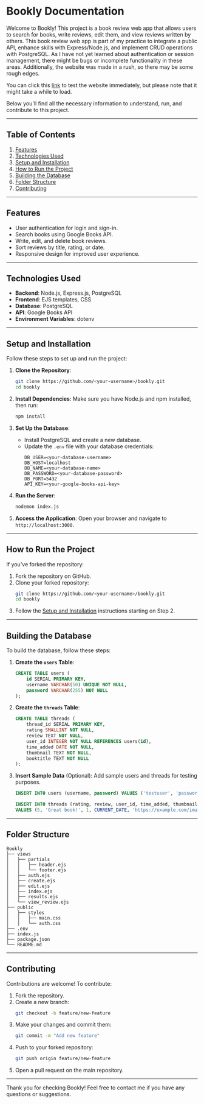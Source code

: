 # Bookly Documentation

Welcome to Bookly! This project is a book review web app that allows users to search for books, write reviews, edit them, and view reviews written by others. This book review web app is part of my practice to integrate a public API, enhance skills with Express/Node.js, and implement CRUD operations with PostgreSQL. As I have not yet learned about authentication or session management, there might be bugs or incomplete functionality in these areas. Additionally, the website was made in a rush, so there may be some rough edges.

You can click this [link](bookly-hn78.onrender.com) to test the website immediately, but please note that it might take a while to load.

Below you'll find all the necessary information to understand, run, and contribute to this project.

---

## Table of Contents

1. [Features](#features)
2. [Technologies Used](#technologies-used)
3. [Setup and Installation](#setup-and-installation)
4. [How to Run the Project](#how-to-run-the-project)
5. [Building the Database](#building-the-database)
6. [Folder Structure](#folder-structure)
7. [Contributing](#contributing)

---

## Features

- User authentication for login and sign-in.
- Search books using Google Books API.
- Write, edit, and delete book reviews.
- Sort reviews by title, rating, or date.
- Responsive design for improved user experience.

---

## Technologies Used

- **Backend**: Node.js, Express.js, PostgreSQL
- **Frontend**: EJS templates, CSS
- **Database**: PostgreSQL
- **API**: Google Books API
- **Environment Variables**: dotenv

---

## Setup and Installation

Follow these steps to set up and run the project:

1. **Clone the Repository**:
   ```bash
   git clone https://github.com/<your-username>/bookly.git
   cd bookly
   ```

2. **Install Dependencies**:
   Make sure you have Node.js and npm installed, then run:
   ```bash
   npm install
   ```

3. **Set Up the Database**:
   - Install PostgreSQL and create a new database.
   - Update the `.env` file with your database credentials:
     ```env
     DB_USER=<your-database-username>
     DB_HOST=localhost
     DB_NAME=<your-database-name>
     DB_PASSWORD=<your-database-password>
     DB_PORT=5432
     API_KEY=<your-google-books-api-key>
     ```

4. **Run the Server**:
   ```bash
   nodemon index.js
   ```

5. **Access the Application**:
   Open your browser and navigate to `http://localhost:3000`.

---

## How to Run the Project

If you've forked the repository:

1. Fork the repository on GitHub.
2. Clone your forked repository:
   ```bash
   git clone https://github.com/<your-username>/bookly.git
   cd bookly
   ```
3. Follow the [Setup and Installation](#setup-and-installation) instructions starting on Step 2.

---

## Building the Database

To build the database, follow these steps:

1. **Create the `users` Table**:
   ```sql
   CREATE TABLE users (
       id SERIAL PRIMARY KEY,
       username VARCHAR(50) UNIQUE NOT NULL,
       password VARCHAR(255) NOT NULL
   );
   ```

2. **Create the `threads` Table**:
   ```sql
   CREATE TABLE threads (
       thread_id SERIAL PRIMARY KEY,
       rating SMALLINT NOT NULL,
       review TEXT NOT NULL,
       user_id INTEGER NOT NULL REFERENCES users(id),
       time_added DATE NOT NULL,
       thumbnail TEXT NOT NULL,
       booktitle TEXT NOT NULL
   );
   ```

3. **Insert Sample Data** (Optional):
   Add sample users and threads for testing purposes.
   ```sql
   INSERT INTO users (username, password) VALUES ('testuser', 'password123');

   INSERT INTO threads (rating, review, user_id, time_added, thumbnail, booktitle)
   VALUES (5, 'Great book!', 1, CURRENT_DATE, 'https://example.com/image.jpg', 'Sample Book');
   ```

---

## Folder Structure

```
Bookly
├── views
│   ├── partials
│   │   ├── header.ejs
│   │   └── footer.ejs
│   ├── auth.ejs
│   ├── create.ejs
│   ├── edit.ejs
│   ├── index.ejs
│   ├── results.ejs
│   └── view_review.ejs
├── public
│   ├── styles
│   │   ├── main.css
│   │   └── auth.css
├── .env
├── index.js
├── package.json
└── README.md
```

---

## Contributing

Contributions are welcome! To contribute:

1. Fork the repository.
2. Create a new branch:
   ```bash
   git checkout -b feature/new-feature
   ```
3. Make your changes and commit them:
   ```bash
   git commit -m "Add new feature"
   ```
4. Push to your forked repository:
   ```bash
   git push origin feature/new-feature
   ```
5. Open a pull request on the main repository.

---

Thank you for checking Bookly! Feel free to contact me if you have any questions or suggestions.


